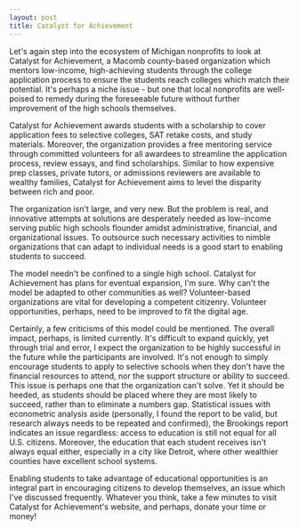 ```yaml
---
layout: post
title: Catalyst for Achievement
---
```


Let's again step into the ecosystem of Michigan nonprofits to look at Catalyst for Achievement, a Macomb county-based organization which mentors low-income, high-achieving students through the college application process to ensure the students reach colleges which match their potential. It's perhaps a niche issue - but one that local nonprofits are well-poised to remedy during the foreseeable future without further improvement of the high schools themselves.

Catalyst for Achievement awards students with a scholarship to cover application fees to selective colleges, SAT retake costs, and study materials. Moreover, the organization provides a free mentoring service through committed volunteers for all awardees to streamline the application process, review essays, and find scholarships. Similar to how expensive prep classes, private tutors, or admissions reviewers are available to wealthy families, Catalyst for Achievement aims to level the disparity between rich and poor.

The organization isn't large, and very new. But the problem is real, and innovative attempts at solutions are desperately needed as low-income serving public high schools flounder amidst administrative, financial, and organizational issues. To outsource such necessary activities to nimble organizations that can adapt to individual needs is a good start to enabling students to succeed.

The model needn't be confined to a single high school. Catalyst for Achievement has plans for eventual expansion, I'm sure. Why can't the model be adapted to other communities as well? Volunteer-based organizations are vital for developing a competent citizenry. Volunteer opportunities, perhaps, need to be improved to fit the digital age.

Certainly, a few criticisms of this model could be mentioned. The overall impact, perhaps, is limited currently. It's difficult to expand quickly, yet through trial and error, I expect the organization to be highly successful in the future while the participants are involved. It's not enough to simply encourage students to apply to selective schools when they don't have the financial resources to attend, nor the support structure or ability to succeed. This issue is perhaps one that the organization can't solve. Yet it should be heeded, as students should be placed where they are most likely to succeed, rather than to eliminate a numbers gap.  Statistical issues with econometric analysis aside (personally, I found the report to be valid, but research always needs to be repeated and confirmed), the Brookings report indicates an issue regardless: access to education is still not equal for all U.S. citizens. Moreover, the education that each student receives isn't always equal either, especially in a city like Detroit, where other wealthier counties have excellent school systems.

Enabling students to take advantage of educational opportunities is an integral part in encouraging citizens to develop themselves, an issue which I've discussed frequently. Whatever you think, take a few minutes to visit Catalyst for Achievement's website, and perhaps, donate your time or money!
